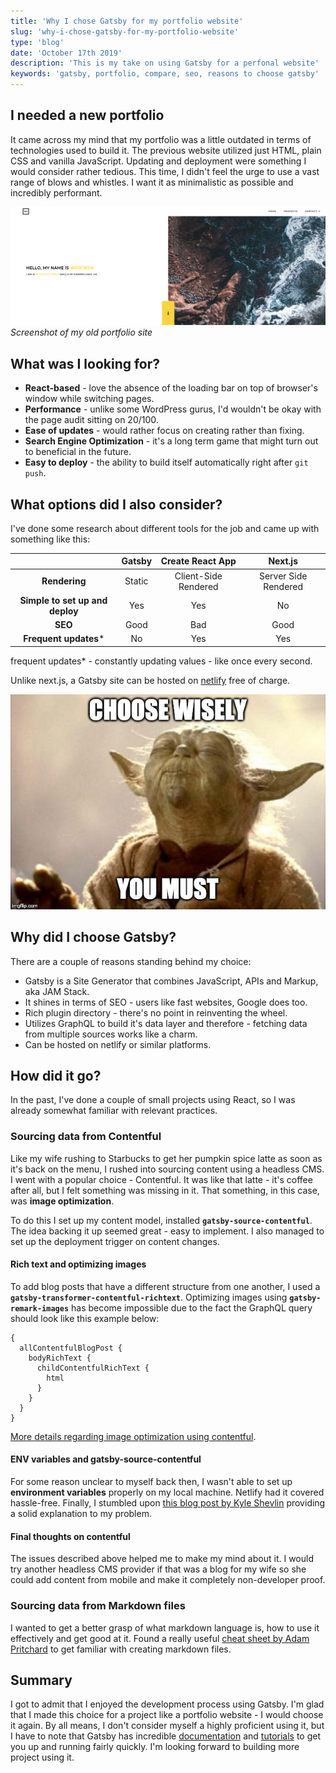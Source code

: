 ```yaml
---
title: 'Why I chose Gatsby for my portfolio website'
slug: 'why-i-chose-gatsby-for-my-portfolio-website'
type: 'blog'
date: 'October 17th 2019'
description: 'This is my take on using Gatsby for a perfonal website'
keywords: 'gatsby, portfolio, compare, seo, reasons to choose gatsby'
---
```


## I needed a new portfolio
It came across my mind that my portfolio was a little outdated in terms of technologies used to build it. 
The previous website utilized just HTML, plain CSS and vanilla JavaScript. Updating and deployment were something I would consider rather tedious.
This time, I didn't feel the urge to use a vast range of blows and whistles. I want it as minimalistic as possible and incredibly performant.

![old portfolio website](images/old-portfolio.png)
*Screenshot of my old portfolio site*

## What was I looking for?
- **React-based** - love the absence of the loading bar on top of browser's window while switching pages.
- **Performance** - unlike some WordPress gurus, I'd wouldn't be okay with the page audit sitting on 20/100. 
- **Ease of updates** - would rather focus on creating rather than fixing.
- **Search Engine Optimization** - it's a long term game that might turn out to beneficial in the future. 
- **Easy to deploy** - the ability to build itself automatically right after `git push`.

## What options did I also consider?

I've done some research about different tools for the job and came up with something like this:

|                                 | Gatsby |   Create React App   |        Next.js       |
|:-------------------------------:|:------:|:--------------------:|:--------------------:|
|          **Rendering**          | Static | Client-Side Rendered | Server Side Rendered |
| **Simple to set up and deploy** |   Yes  |          Yes         |          No          |
|             **SEO**             |  Good  |          Bad         |         Good         |
|      **Frequent updates***      |   No   |          Yes         |          Yes         |

frequent updates* - constantly updating values - like once every second.

Unlike next.js, a Gatsby site can be hosted on [netlify](https://www.netlify.com) free of charge.

![Choosingwisely](images/yoda.jpg)

## Why did I choose Gatsby?

There are a couple of reasons standing behind my choice:
- Gatsby is a Site Generator that combines JavaScript, APIs and Markup, aka JAM Stack.
- It shines in terms of SEO - users like fast websites, Google does too.
- Rich plugin directory - there's no point in reinventing the wheel.
- Utilizes GraphQL to build it's data layer and therefore - fetching data from multiple sources works like a charm.
- Can be hosted on netlify or similar platforms.


## How did it go?

In the past, I've done a couple of small projects using React, so I was already somewhat familiar with relevant practices.

### Sourcing data from Contentful
Like my wife rushing to Starbucks to get her pumpkin spice latte as soon as it's back on the menu, I rushed into sourcing content using a headless CMS. I went with a popular choice - Contentful. It was like that latte - it's coffee after all, but I felt something was missing in it. That something, in this case, was **image optimization**. 

To do this I set up my content model, installed **`gatsby-source-contentful`**. The idea backing it up seemed great - easy to implement. I also managed to set up the deployment trigger on content changes.

#### Rich text and optimizing images
To add blog posts that have a different structure from one another, I used a **`gatsby-transformer-contentful-richtext`**. Optimizing images using **`gatsby-remark-images`** has become impossible due to the fact the GraphQL query should look like this example below:
```
{
  allContentfulBlogPost {
    bodyRichText {
      childContentfulRichText {
        html
      }
    }
  }
}
```
[More details regarding image optimization using contentful](https://github.com/gatsbyjs/gatsby/issues/14338).

#### ENV variables and gatsby-source-contentful
For some reason unclear to myself back then, I wasn't able to set up **environment variables** properly on my local machine. Netlify had it covered hassle-free. Finally, I stumbled upon [this blog post by Kyle Shevlin](https://kyleshevlin.com/firebase-and-gatsby-together-at-last) providing a solid explanation to my problem.

#### Final thoughts on contentful
The issues described above helped me to make my mind about it. I would try another headless CMS provider if that was a blog for my wife so she could add content from mobile and make it completely non-developer proof. 

### Sourcing data from Markdown files

I wanted to get a better grasp of what markdown language is, how to use it effectively and get good at it. Found a really useful [cheat sheet by Adam Pritchard](https://github.com/adam-p/markdown-here/wiki/Markdown-Cheatsheet#code) to get familiar with creating markdown files. 

## Summary
I got to admit that I enjoyed the development process using Gatsby. I'm glad that I made this choice for a project like a portfolio website - I would choose it again.
By all means, I don't consider myself a highly proficient using it, but I have to note that Gatsby has incredible [documentation](https://www.gatsbyjs.org/docs/) and [tutorials](https://www.gatsbyjs.org/tutorial/) to get you up and running fairly quickly. I'm looking forward to building more project using it.

